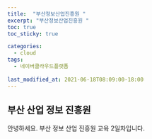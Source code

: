 ```yaml
---
title:  "부산정보산업진흥원 "
excerpt: "부산정보산업진흥원 "
toc: true
toc_sticky: true

categories:
  - cloud
tags:
  - 네이버클라우드플랫폼
  
last_modified_at: 2021-06-18T08:09:00-18:00
---
```


## 부산 산업 정보 진흥원

안녕하세요. 부산 정보 산업 진흥원 교육 2일차입니다. <br>
